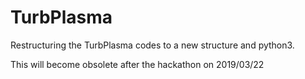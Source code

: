 # TurbPlasma 
Restructuring the TurbPlasma codes to a new structure and python3.

This will become obsolete after the hackathon on 2019/03/22
